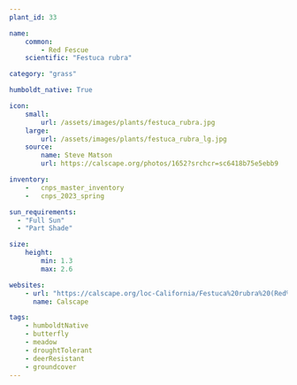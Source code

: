 ```yaml
---
plant_id: 33

name: 
    common:  
        - Red Fescue 
    scientific: "Festuca rubra"   

category: "grass"

humboldt_native: True

icon: 
    small: 
        url: /assets/images/plants/festuca_rubra.jpg 
    large: 
        url: /assets/images/plants/festuca_rubra_lg.jpg 
    source: 
        name: Steve Matson 
        url: https://calscape.org/photos/1652?srchcr=sc6418b75e5ebb9

inventory: 
    -   cnps_master_inventory
    -   cnps_2023_spring

sun_requirements:
  - "Full Sun"
  - "Part Shade"

size:
    height: 
        min: 1.3
        max: 2.6

websites:
    - url: "https://calscape.org/loc-California/Festuca%20rubra%20(Red%20Fescue)"
      name: Calscape

tags:
    - humboldtNative
    - butterfly
    - meadow
    - droughtTolerant
    - deerResistant
    - groundcover
---
```


